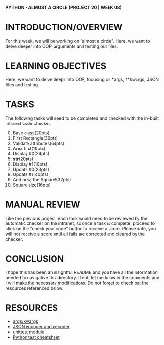 **PYTHON - ALMOST A CIRCLE (PROJECT 20 | WEEK 08)**

# INTRODUCTION/OVERVIEW

For this week, we will be working on "almost a circle". Here, we want to delve deeper into OOP, arguments and testing our files.

# LEARNING OBJECTIVES

Here, we want to delve deepr into OOP, focusing on \*args, \*\*kwargs, JSON files and testing.

# TASKS

The following tasks will need to be completed and checked with the in-built intranet code checker;

0. Base class(20pts)
1. First Rectangle(36pts)
2. Validate attributes(64pts)
3. Area first(16pts)
4. Display #0(24pts)
5. **str**(20pts)
6. Display #1(16pts)
7. Update #0(23pts)
8. Update #1(40pts)
9. And now, the Square!(32pts)
10. Square size(16pts)

# MANUAL REVIEW

Like the previous project, each task would need to be reviewed by the automatic checker on the intranet, so once a task is complete, proceed to click on the "check your code" button to receive a score. Please note, you will not receive a score until all fails are corrected and cleared by the checker.

# CONCLUSION

I hope this has been an insightful README and you have all the information needed to navigative this directory. If not, let me know in the comments and I will make the necessary modifications. Do not forget to check out the resources referenced below.

# RESOURCES

- [args/kwargs](https://intranet.alxswe.com/rltoken/7zBCbNkZbTlhjBk3ElF51Q)
- [JSON encoder and decoder](https://intranet.alxswe.com/rltoken/Z2J1HT8EQtKC5ppFRGN5JQ)
- [unittest module](https://intranet.alxswe.com/rltoken/p5yLGmkQPUoKlXRMVYmNWA)
- [Python test cheatsheet](https://intranet.alxswe.com/rltoken/wqELatpgT9UQIl0z7DPPAg)
